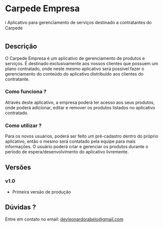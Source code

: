 
 # Carpede Empresa

:information_source:  Aplicativo para gerenciamento de serviços destinado a contratantes do Carpede

<h1> </h1>

## Descrição

O Carpede Empresa é um aplicativo de gerenciamento de produtos e serviços. É destinado exclusivamente aos nossos clientes que possuem um plano contratado, onde neste mesmo aplicativo será possível fazer o gerenciamento do conteúdo do aplicativo distribuído aos clientes do contratante.

### Como funciona ?

Através deste aplicativo, a empresa poderá ter acesso aos seus produtos, onde poderá adicionar, editar e remover os produtos listados no aplicativo contratado.

### Como utilizar ?

Para os novos usuários, poderá ser feito um pré-cadastro dentro do próprio aplicativo, então o mesmo será contatado pela equipe para mais informações. O usuário poderá criar e gerenciar os produtos durante o período de espera/desenvolvimento do aplicativo livremente.

## Versões

### v1.0
- Primeira versão de produção

## Dúvidas ?

Entre em contato no email: devleonardorabelo@gmail.com





